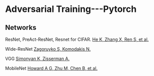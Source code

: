 # Adversarial Training---Pytorch

## Networks
ResNet, PreAct-ResNet, Resnet for CIFAR.
[He K, Zhang X, Ren S, et al.](https://arxiv.org/abs/1512.03385)

Wide-ResNet
[Zagoruyko S, Komodakis N.](https://arxiv.org/abs/1605.07146)

VGG
[Simonyan K, Zisserman A.](https://arxiv.org/abs/1409.1556)

MobileNet
[Howard A G, Zhu M, Chen B, et al.](https://arxiv.org/abs/1704.04861)
## 
